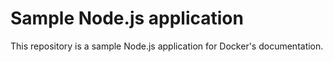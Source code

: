 # Sample Node.js application

This repository is a sample Node.js application for Docker's documentation.